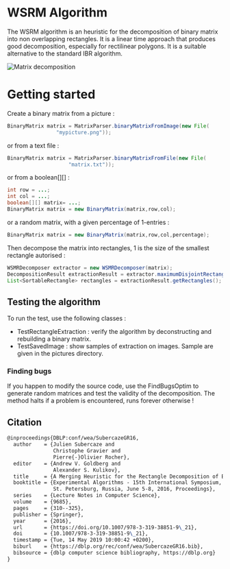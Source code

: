 # WSRM Algorithm 

The WSRM algorithm is an heuristic for the decomposition of binary matrix into non overlapping rectangles. It is a linear time approach
that produces good decomposition, especially for rectilinear polygons. It is a suitable alternative to the standard IBR algorithm.


![Matrix decomposition](http://satin-ppl.telecom-st-etienne.fr/jsubercaze/img/sea16.png)

# Getting started

Create a binary matrix from a picture :
```java
BinaryMatrix matrix = MatrixParser.binaryMatrixFromImage(new File(
				"mypicture.png"));

```
or from a text file :
```java
BinaryMatrix matrix = MatrixParser.binaryMatrixFromFile(new File(
					"matrix.txt"));
```

or from a boolean[][] :
```java
int row = ...;
int col = ...;
boolean[][] matrix= ...;
BinaryMatrix matrix = new BinaryMatrix(matrix,row,col);
```

or a random matrix, with a given percentage of 1-entries :
```java
BinaryMatrix matrix = new BinaryMatrix(matrix,row,col,percentage);
```


Then decompose the matrix into rectangles, 1 is the size of the smallest rectangle autorised :
```java
WSMRDecomposer extractor = new WSMRDecomposer(matrix);
DecompositionResult extractionResult = extractor.maximumDisjointRectangles(1);
List<SortableRectangle> rectangles = extractionResult.getRectangles();
```


## Testing the algorithm

To run the test, use the following classes :

* TestRectangleExtraction : verify the algorithm by deconstructing and rebuilding a binary matrix.
* TestSavedImage : show samples of extraction on images. Sample are given in the pictures directory.

### Finding bugs

If you happen to modify the source code, use the FindBugsOptim to generate random matrices and test the validity of the decomposition. The method halts if a problem is encountered, runs forever otherwise !

## Citation

```latex
@inproceedings{DBLP:conf/wea/SubercazeGR16,
  author    = {Julien Subercaze and
               Christophe Gravier and
               Pierre{-}Olivier Rocher},
  editor    = {Andrew V. Goldberg and
               Alexander S. Kulikov},
  title     = {A Merging Heuristic for the Rectangle Decomposition of Binary Matrices},
  booktitle = {Experimental Algorithms - 15th International Symposium, {SEA} 2016,
               St. Petersburg, Russia, June 5-8, 2016, Proceedings},
  series    = {Lecture Notes in Computer Science},
  volume    = {9685},
  pages     = {310--325},
  publisher = {Springer},
  year      = {2016},
  url       = {https://doi.org/10.1007/978-3-319-38851-9\_21},
  doi       = {10.1007/978-3-319-38851-9\_21},
  timestamp = {Tue, 14 May 2019 10:00:42 +0200},
  biburl    = {https://dblp.org/rec/conf/wea/SubercazeGR16.bib},
  bibsource = {dblp computer science bibliography, https://dblp.org}
}
